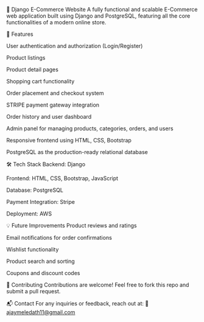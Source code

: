 🛒 Django E-Commerce Website
A fully functional and scalable E-Commerce web application built using Django and PostgreSQL, featuring all the core functionalities of a modern online store.

🚀 Features

User authentication and authorization (Login/Register)

Product listings 

Product detail pages

Shopping cart functionality

Order placement and checkout system

STRIPE payment gateway integration

Order history and user dashboard

Admin panel for managing products, categories, orders, and users

Responsive frontend using HTML, CSS, Bootstrap

PostgreSQL as the production-ready relational database

🛠️ Tech Stack
Backend: Django

Frontend: HTML, CSS, Bootstrap, JavaScript

Database: PostgreSQL

Payment Integration: Stripe

Deployment: AWS

💡 Future Improvements
Product reviews and ratings

Email notifications for order confirmations

Wishlist functionality

Product search and sorting

Coupons and discount codes

🤝 Contributing
Contributions are welcome! Feel free to fork this repo and submit a pull request.

📬 Contact
For any inquiries or feedback, reach out at:
📧 ajaymeledath11@gmail.com
